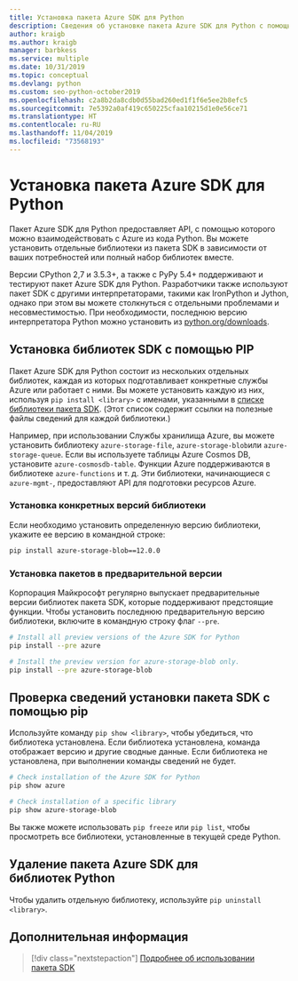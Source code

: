 ```yaml
---
title: Установка пакета Azure SDK для Python
description: Сведения об установке пакета Azure SDK для Python с помощью PIP или GitHub. Пакет SDK для Azure можно установить в виде отдельных библиотек или как полный пакет.
author: kraigb
ms.author: kraigb
manager: barbkess
ms.service: multiple
ms.date: 10/31/2019
ms.topic: conceptual
ms.devlang: python
ms.custom: seo-python-october2019
ms.openlocfilehash: c2a8b2da8cdb0d55bad260ed1f1f6e5ee2b8efc5
ms.sourcegitcommit: 7e5392a0af419c650225cfaa10215d1e0e56ce71
ms.translationtype: HT
ms.contentlocale: ru-RU
ms.lasthandoff: 11/04/2019
ms.locfileid: "73568193"
---
```

# <a name="install-the-azure-sdk-for-python"></a>Установка пакета Azure SDK для Python

Пакет Azure SDK для Python предоставляет API, с помощью которого можно взаимодействовать с Azure из кода Python. Вы можете установить отдельные библиотеки из пакета SDK в зависимости от ваших потребностей или полный набор библиотек вместе.

Версии CPython 2,7 и 3.5.3+, а также с PyPy 5.4+ поддерживают и тестируют пакет Azure SDK для Python. Разработчики также используют пакет SDK с другими интерпретаторами, такими как IronPython и Jython, однако при этом вы можете столкнуться с отдельными проблемами и несовместимостью. При необходимости, последнюю версию интерпретатора Python можно установить из [python.org/downloads](https://www.python.org/downloads).

## <a name="install-sdk-libraries-using-pip"></a>Установка библиотек SDK с помощью PIP

Пакет Azure SDK для Python состоит из нескольких отдельных библиотек, каждая из которых подготавливает конкретные службы Azure или работает с ними. Вы можете установить каждую из них, используя `pip install <library>` с именами, указанными в [списке библиотеки пакета SDK](https://github.com/Azure/azure-sdk-for-python/blob/master/packages.md). (Этот список содержит ссылки на полезные файлы сведений для каждой библиотеки.)

Например, при использовании Службы хранилища Azure, вы можете установить библиотеку `azure-storage-file`, `azure-storage-blob`или `azure-storage-queue`. Если вы используете таблицы Azure Cosmos DB, установите `azure-cosmosdb-table`. Функции Azure поддерживаются в библиотеке `azure-functions` и т. д. Эти библиотеки, начинающиеся с `azure-mgmt-`, предоставляют API для подготовки ресурсов Azure.

### <a name="install-specific-library-versions"></a>Установка конкретных версий библиотеки

Если необходимо установить определенную версию библиотеки, укажите ее версию в командной строке:

```bash
pip install azure-storage-blob==12.0.0
```

### <a name="install-preview-packages"></a>Установка пакетов в предварительной версии

Корпорация Майкрософт регулярно выпускает предварительные версии библиотек пакета SDK, которые поддерживают предстоящие функции. Чтобы установить последнюю предварительную версию библиотеки, включите в командную строку флаг `--pre`. 

```bash
# Install all preview versions of the Azure SDK for Python
pip install --pre azure

# Install the preview version for azure-storage-blob only.
pip install --pre azure-storage-blob
```

## <a name="verify-sdk-installation-details-with-pip"></a>Проверка сведений установки пакета SDK с помощью pip

Используйте команду `pip show <library>`, чтобы убедиться, что библиотека установлена. Если библиотека установлена, команда отображает версию и другие сводные данные. Если библиотека не установлена, при выполнении команды сведений не будет.

```bash
# Check installation of the Azure SDK for Python
pip show azure

# Check installation of a specific library
pip show azure-storage-blob
```

Вы также можете использовать `pip freeze` или `pip list`, чтобы просмотреть все библиотеки, установленные в текущей среде Python.

## <a name="uninstall-azure-sdk-for-python-libraries"></a>Удаление пакета Azure SDK для библиотек Python

Чтобы удалить отдельную библиотеку, используйте `pip uninstall <library>`.

## <a name="next-steps"></a>Дополнительная информация

> [!div class="nextstepaction"]
> [Подробнее об использовании пакета SDK](python-sdk-azure-get-started.yml)
